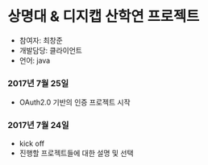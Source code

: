 # 상명대 & 디지캡 산학연 프로젝트
- 참여자: 최창준
- 개발담당: 클라이언트
- 언어: java

### 2017년 7월 25일
- OAuth2.0 기반의 인증 프로젝트 시작

### 2017년 7월 24일
- kick off
- 진행할 프로젝트들에 대한 설명 및 선택
